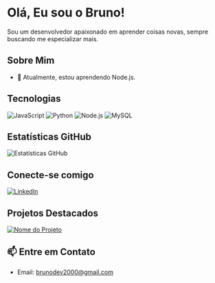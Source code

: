 <!-- Seu Nome -->
# Olá, Eu sou o Bruno!

<!-- Sua Introdução -->
Sou um desenvolvedor apaixonado em aprender coisas novas, sempre buscando me especializar mais.

<!-- Sobre Mim -->
## Sobre Mim
- 🌱 Atualmente, estou aprendendo Node.js.

<!-- Tecnologias -->
## Tecnologias
<!--![HTML5](https://img.shields.io/badge/-HTML5-E34F26?style=flat&logo=html5&logoColor=white)-->
<!--![CSS3](https://img.shields.io/badge/-CSS3-1572B6?style=flat&logo=css3&logoColor=white) -->
![JavaScript](https://img.shields.io/badge/-JavaScript-F7DF1E?style=flat&logo=javascript&logoColor=black)
![Python](https://img.shields.io/badge/-Python-3776AB?style=flat&logo=python&logoColor=white)
![Node.js](https://img.shields.io/badge/-Node.js-339933?style=flat&logo=node.js&logoColor=white)
![MySQL](https://img.shields.io/badge/-MySQL-4479A1?style=flat&logo=mysql&logoColor=white)
<!-- Adicione mais tecnologias conforme necessário -->

<!-- Estatísticas -->
## Estatísticas GitHub
![Estatísticas GitHub](https://github-readme-stats.vercel.app/api?username=bhcouto&show_icons=true&theme=dark)

<!-- Links para Redes Sociais -->
## Conecte-se comigo
[![LinkedIn](https://img.shields.io/badge/-LinkedIn-0077B5?style=flat&logo=linkedin&logoColor=white)](https://www.linkedin.com/in/devbrunohenrique2000)
<!-- Adicione mais links para outras redes sociais -->

<!-- Ícones de Projetos -->
## Projetos Destacados
[![Nome do Projeto](https://img.shields.io/badge/-API_Gerenciador_de_Usuarios-181717?style=flat&logo=github&logoColor=white)](https://github.com/bhcouto/API_Gerenciamento_Usuarios)

<!-- Rodapé -->
## 📫 Entre em Contato
- Email: brunodev2000@gmail.com
